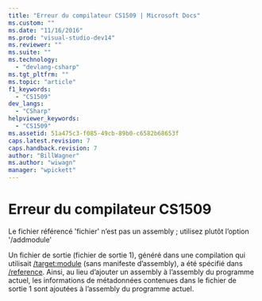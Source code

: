 ```yaml
---
title: "Erreur du compilateur CS1509 | Microsoft Docs"
ms.custom: ""
ms.date: "11/16/2016"
ms.prod: "visual-studio-dev14"
ms.reviewer: ""
ms.suite: ""
ms.technology: 
  - "devlang-csharp"
ms.tgt_pltfrm: ""
ms.topic: "article"
f1_keywords: 
  - "CS1509"
dev_langs: 
  - "CSharp"
helpviewer_keywords: 
  - "CS1509"
ms.assetid: 51a475c3-f085-49cb-89b0-c6582b68653f
caps.latest.revision: 7
caps.handback.revision: 7
author: "BillWagner"
ms.author: "wiwagn"
manager: "wpickett"
---
```

# Erreur du compilateur CS1509
Le fichier référencé 'fichier' n’est pas un assembly ; utilisez plutôt l’option '\/addmodule'  
  
 Un fichier de sortie \(fichier de sortie 1\), généré dans une compilation qui utilisait [\/target:module](../Topic/-target:module%20\(C%23%20Compiler%20Options\).md) \(sans manifeste d’assembly\), a été spécifié dans [\/reference](/dotnet/csharp/language-reference/compiler-options/reference-compiler-option). Ainsi, au lieu d’ajouter un assembly à l’assembly du programme actuel, les informations de métadonnées contenues dans le fichier de sortie 1 sont ajoutées à l’assembly du programme actuel.